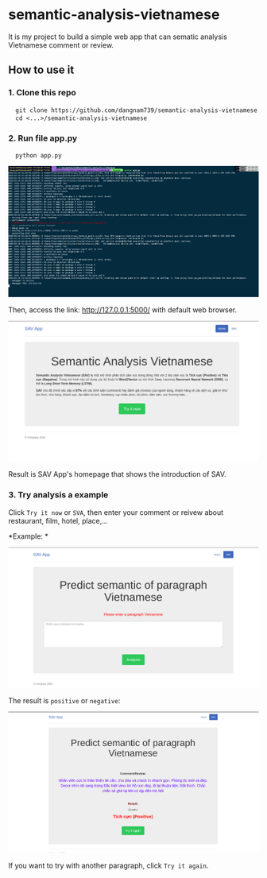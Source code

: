 # semantic-analysis-vietnamese


It is my project to build a simple web app that can sematic analysis Vietnamese comment or review.

## How to use it

### 1. Clone this repo
```console
  git clone https://github.com/dangnam739/semantic-analysis-vietnamese
  cd <...>/semantic-analysis-vietnamese
```

### 2. Run file app.py
```console
  python app.py
```
<img src='img/run.png'>

Then, access the link: http://127.0.0.1:5000/ with default web browser.

<img src='img/home.png'>

Result is SAV App's homepage that shows the introduction of SAV. 

### 3. Try analysis a example
Click `Try it now`  or `SVA`, then enter your comment or reivew about restaurant, film, hotel, place,...

*Example: *

<img src='img/sav.png'>

The result is `positive` or `negative`:

<img src='img/result.png'>

If you want to try with another paragraph, click `Try it again`.



